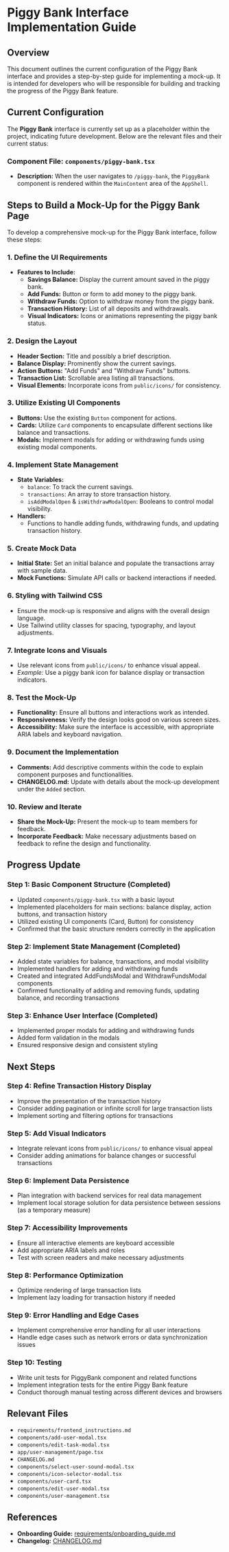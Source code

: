 # Piggy Bank Interface Implementation Guide

## Overview

This document outlines the current configuration of the Piggy Bank interface and provides a step-by-step guide for implementing a mock-up. It is intended for developers who will be responsible for building and tracking the progress of the Piggy Bank feature.

## Current Configuration

The **Piggy Bank** interface is currently set up as a placeholder within the project, indicating future development. Below are the relevant files and their current status:

### Component File: `components/piggy-bank.tsx`

- **Description:** When the user navigates to `/piggy-bank`, the `PiggyBank` component is rendered within the `MainContent` area of the `AppShell`.

## Steps to Build a Mock-Up for the Piggy Bank Page

To develop a comprehensive mock-up for the Piggy Bank interface, follow these steps:

### 1. Define the UI Requirements

- **Features to Include:**
  - **Savings Balance:** Display the current amount saved in the piggy bank.
  - **Add Funds:** Button or form to add money to the piggy bank.
  - **Withdraw Funds:** Option to withdraw money from the piggy bank.
  - **Transaction History:** List of all deposits and withdrawals.
  - **Visual Indicators:** Icons or animations representing the piggy bank status.

### 2. Design the Layout

- **Header Section:** Title and possibly a brief description.
- **Balance Display:** Prominently show the current savings.
- **Action Buttons:** "Add Funds" and "Withdraw Funds" buttons.
- **Transaction List:** Scrollable area listing all transactions.
- **Visual Elements:** Incorporate icons from `public/icons/` for consistency.

### 3. Utilize Existing UI Components

- **Buttons:** Use the existing `Button` component for actions.
- **Cards:** Utilize `Card` components to encapsulate different sections like balance and transactions.
- **Modals:** Implement modals for adding or withdrawing funds using existing modal components.

### 4. Implement State Management

- **State Variables:**
  - `balance`: To track the current savings.
  - `transactions`: An array to store transaction history.
  - `isAddModalOpen` & `isWithdrawModalOpen`: Booleans to control modal visibility.
- **Handlers:**
  - Functions to handle adding funds, withdrawing funds, and updating transaction history.

### 5. Create Mock Data

- **Initial State:** Set an initial balance and populate the transactions array with sample data.
- **Mock Functions:** Simulate API calls or backend interactions if needed.

### 6. Styling with Tailwind CSS

- Ensure the mock-up is responsive and aligns with the overall design language.
- Use Tailwind utility classes for spacing, typography, and layout adjustments.

### 7. Integrate Icons and Visuals

- Use relevant icons from `public/icons/` to enhance visual appeal.
- _Example:_ Use a piggy bank icon for balance display or transaction indicators.

### 8. Test the Mock-Up

- **Functionality:** Ensure all buttons and interactions work as intended.
- **Responsiveness:** Verify the design looks good on various screen sizes.
- **Accessibility:** Make sure the interface is accessible, with appropriate ARIA labels and keyboard navigation.

### 9. Document the Implementation

- **Comments:** Add descriptive comments within the code to explain component purposes and functionalities.
- **CHANGELOG.md:** Update with details about the mock-up development under the `Added` section.

### 10. Review and Iterate

- **Share the Mock-Up:** Present the mock-up to team members for feedback.
- **Incorporate Feedback:** Make necessary adjustments based on feedback to refine the design and functionality.

## Progress Update

### Step 1: Basic Component Structure (Completed)

- Updated `components/piggy-bank.tsx` with a basic layout
- Implemented placeholders for main sections: balance display, action buttons, and transaction history
- Utilized existing UI components (Card, Button) for consistency
- Confirmed that the basic structure renders correctly in the application

### Step 2: Implement State Management (Completed)

- Added state variables for balance, transactions, and modal visibility
- Implemented handlers for adding and withdrawing funds
- Created and integrated AddFundsModal and WithdrawFundsModal components
- Confirmed functionality of adding and removing funds, updating balance, and recording transactions

### Step 3: Enhance User Interface (Completed)

- Implemented proper modals for adding and withdrawing funds
- Added form validation in the modals
- Ensured responsive design and consistent styling

## Next Steps

### Step 4: Refine Transaction History Display

- Improve the presentation of the transaction history
- Consider adding pagination or infinite scroll for large transaction lists
- Implement sorting and filtering options for transactions

### Step 5: Add Visual Indicators

- Integrate relevant icons from `public/icons/` to enhance visual appeal
- Consider adding animations for balance changes or successful transactions

### Step 6: Implement Data Persistence

- Plan integration with backend services for real data management
- Implement local storage solution for data persistence between sessions (as a temporary measure)

### Step 7: Accessibility Improvements

- Ensure all interactive elements are keyboard accessible
- Add appropriate ARIA labels and roles
- Test with screen readers and make necessary adjustments

### Step 8: Performance Optimization

- Optimize rendering of large transaction lists
- Implement lazy loading for transaction history if needed

### Step 9: Error Handling and Edge Cases

- Implement comprehensive error handling for all user interactions
- Handle edge cases such as network errors or data synchronization issues

### Step 10: Testing

- Write unit tests for PiggyBank component and related functions
- Implement integration tests for the entire Piggy Bank feature
- Conduct thorough manual testing across different devices and browsers

## Relevant Files

- `requirements/frontend_instructions.md`
- `components/add-user-modal.tsx`
- `components/edit-task-modal.tsx`
- `app/user-management/page.tsx`
- `CHANGELOG.md`
- `components/select-user-sound-modal.tsx`
- `components/icon-selector-modal.tsx`
- `components/user-card.tsx`
- `components/edit-user-modal.tsx`
- `components/user-management.tsx`

## References

- **Onboarding Guide:** [requirements/onboarding_guide.md](requirements/onboarding_guide.md)
- **Changelog:** [CHANGELOG.md](CHANGELOG.md)
